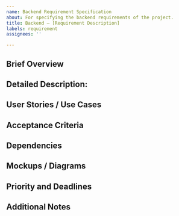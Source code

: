 ```yaml
---
name: Backend Requirement Specification
about: For specifying the backend requirements of the project.
title: Backend – [Requirement Description]
labels: requirement
assignees: ''

---
```


## Brief Overview

<!-- A short summary of the requirement. -->

## Detailed Description: 

<!-- Expanded details about the requirement. -->

## User Stories / Use Cases 

<!-- If applicable, include user stories or use cases. -->

## Acceptance Criteria

<!-- List of criteria to meet for the requirement to be considered complete. -->

## Dependencies

<!-- List any dependencies. -->

## Mockups / Diagrams 

<!--Attach or link to any relevant visual aids. -->

## Priority and Deadlines

<!-- Indicate priority and any deadlines. -->

## Additional Notes

<!-- Any other important information. ->
